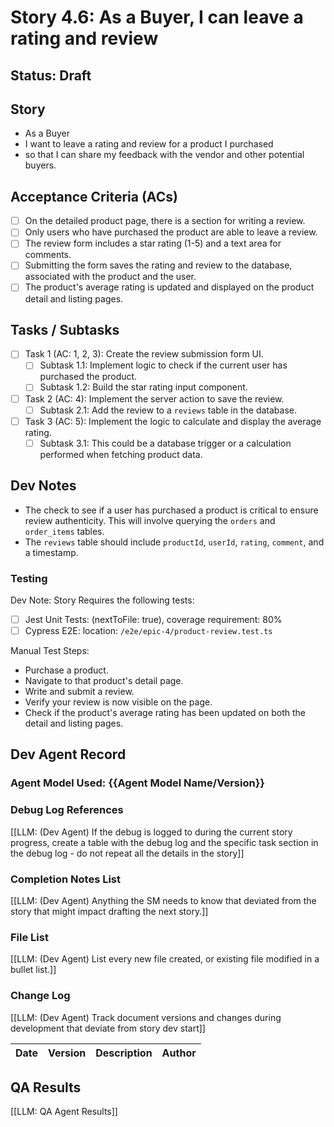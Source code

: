 # Story 4.6: As a Buyer, I can leave a rating and review

## Status: Draft

## Story

- As a Buyer
- I want to leave a rating and review for a product I purchased
- so that I can share my feedback with the vendor and other potential buyers.

## Acceptance Criteria (ACs)

- [ ] On the detailed product page, there is a section for writing a review.
- [ ] Only users who have purchased the product are able to leave a review.
- [ ] The review form includes a star rating (1-5) and a text area for comments.
- [ ] Submitting the form saves the rating and review to the database, associated with the product and the user.
- [ ] The product's average rating is updated and displayed on the product detail and listing pages.

## Tasks / Subtasks

- [ ] Task 1 (AC: 1, 2, 3): Create the review submission form UI.
  - [ ] Subtask 1.1: Implement logic to check if the current user has purchased the product.
  - [ ] Subtask 1.2: Build the star rating input component.
- [ ] Task 2 (AC: 4): Implement the server action to save the review.
  - [ ] Subtask 2.1: Add the review to a `reviews` table in the database.
- [ ] Task 3 (AC: 5): Implement the logic to calculate and display the average rating.
  - [ ] Subtask 3.1: This could be a database trigger or a calculation performed when fetching product data.

## Dev Notes

- The check to see if a user has purchased a product is critical to ensure review authenticity. This will involve querying the `orders` and `order_items` tables.
- The `reviews` table should include `productId`, `userId`, `rating`, `comment`, and a timestamp.

### Testing

Dev Note: Story Requires the following tests:

- [ ] Jest Unit Tests: (nextToFile: true), coverage requirement: 80%
- [ ] Cypress E2E: location: `/e2e/epic-4/product-review.test.ts`

Manual Test Steps:

- Purchase a product.
- Navigate to that product's detail page.
- Write and submit a review.
- Verify your review is now visible on the page.
- Check if the product's average rating has been updated on both the detail and listing pages.

## Dev Agent Record

### Agent Model Used: {{Agent Model Name/Version}}

### Debug Log References

[[LLM: (Dev Agent) If the debug is logged to during the current story progress, create a table with the debug log and the specific task section in the debug log - do not repeat all the details in the story]]

### Completion Notes List

[[LLM: (Dev Agent) Anything the SM needs to know that deviated from the story that might impact drafting the next story.]]

### File List

[[LLM: (Dev Agent) List every new file created, or existing file modified in a bullet list.]]

### Change Log

[[LLM: (Dev Agent) Track document versions and changes during development that deviate from story dev start]]

| Date | Version | Description | Author |
| :--- | :------ | :---------- | :----- |

## QA Results

[[LLM: QA Agent Results]]
